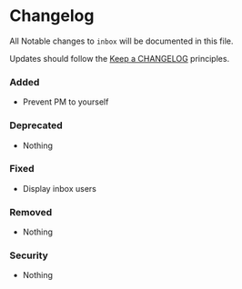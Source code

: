 # Changelog

All Notable changes to `inbox` will be documented in this file.

Updates should follow the [Keep a CHANGELOG](http://keepachangelog.com/) principles.

### Added
- Prevent PM to yourself

### Deprecated
- Nothing

### Fixed
- Display inbox users

### Removed
- Nothing

### Security
- Nothing
